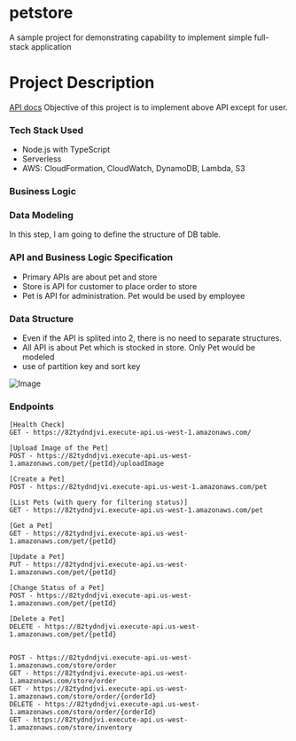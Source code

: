 # petstore
A sample project for demonstrating capability to implement simple full-stack application


# Project Description
[API docs](https://petstore.swagger.io)
Objective of this project is to implement above API except for user.


### Tech Stack Used
- Node.js with TypeScript
- Serverless
- AWS: CloudFormation, CloudWatch, DynamoDB, Lambda, S3

### Business Logic


### Data Modeling
In this step, I am going to define the structure of DB table.

### API and Business Logic Specification

- Primary APIs are about pet and store
- Store is API for customer to place order to store
- Pet is API for administration. Pet would be used by employee


### Data Structure
- Even if the API is splited into 2, there is no need to separate structures.
- All API is about Pet which is stocked in store. Only Pet would be modeled
- use of partition key and sort key

![Image](https://user-images.githubusercontent.com/17560082/205215755-e33302ca-d96b-444d-8a0f-7b38a5190fc4.png)


### Endpoints
```
[Health Check]
GET - https://82tydndjvi.execute-api.us-west-1.amazonaws.com/

[Upload Image of the Pet]
POST - https://82tydndjvi.execute-api.us-west-1.amazonaws.com/pet/{petId}/uploadImage

[Create a Pet]
POST - https://82tydndjvi.execute-api.us-west-1.amazonaws.com/pet

[List Pets (with query for filtering status)]
GET - https://82tydndjvi.execute-api.us-west-1.amazonaws.com/pet

[Get a Pet]
GET - https://82tydndjvi.execute-api.us-west-1.amazonaws.com/pet/{petId}

[Update a Pet]
PUT - https://82tydndjvi.execute-api.us-west-1.amazonaws.com/pet/{petId}

[Change Status of a Pet]
POST - https://82tydndjvi.execute-api.us-west-1.amazonaws.com/pet/{petId}

[Delete a Pet]
DELETE - https://82tydndjvi.execute-api.us-west-1.amazonaws.com/pet/{petId}


POST - https://82tydndjvi.execute-api.us-west-1.amazonaws.com/store/order
GET - https://82tydndjvi.execute-api.us-west-1.amazonaws.com/store/order
GET - https://82tydndjvi.execute-api.us-west-1.amazonaws.com/store/order/{orderId}
DELETE - https://82tydndjvi.execute-api.us-west-1.amazonaws.com/store/order/{orderId}
GET - https://82tydndjvi.execute-api.us-west-1.amazonaws.com/store/inventory
```